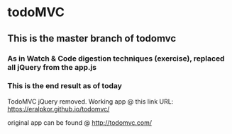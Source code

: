 # todoMVC

## This is the master branch of todomvc
###  As in Watch & Code digestion techniques (exercise), replaced all jQuery from the app.js

### This is the end result as of today


TodoMVC jQuery removed.
Working app @ this link
URL: https://eralpkor.github.io/todomvc/

original app can be found @
http://todomvc.com/

